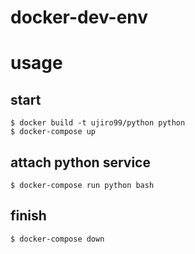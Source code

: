 # docker-dev-env


# usage


## start

```shell
$ docker build -t ujiro99/python python
$ docker-compose up
```

## attach python service

```shell
$ docker-compose run python bash
```

## finish
```shell
$ docker-compose down
```
